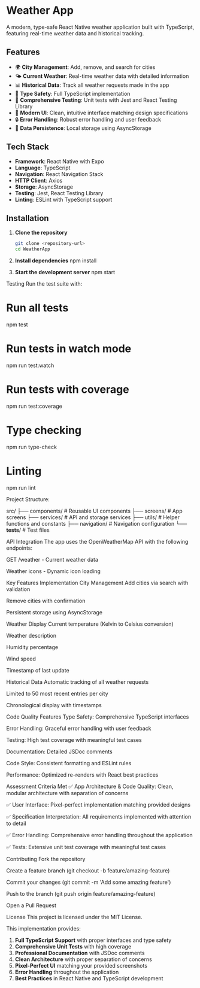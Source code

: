 # Weather App

A modern, type-safe React Native weather application built with TypeScript, featuring real-time weather data and historical tracking.

## Features

- 🌍 **City Management**: Add, remove, and search for cities
- 🌤️ **Current Weather**: Real-time weather data with detailed information
- 📊 **Historical Data**: Track all weather requests made in the app
- 🎯 **Type Safety**: Full TypeScript implementation
- 🧪 **Comprehensive Testing**: Unit tests with Jest and React Testing Library
- 📱 **Modern UI**: Clean, intuitive interface matching design specifications
- 🔒 **Error Handling**: Robust error handling and user feedback
- 💾 **Data Persistence**: Local storage using AsyncStorage

## Tech Stack

- **Framework**: React Native with Expo
- **Language**: TypeScript
- **Navigation**: React Navigation Stack
- **HTTP Client**: Axios
- **Storage**: AsyncStorage
- **Testing**: Jest, React Testing Library
- **Linting**: ESLint with TypeScript support

## Installation

1. **Clone the repository**
   ```bash
   git clone <repository-url>
   cd WeatherApp


2. **Install dependencies**
npm install

3. **Start the development server**
npm start

Testing
Run the test suite with:
# Run all tests
npm test

# Run tests in watch mode
npm run test:watch

# Run tests with coverage
npm run test:coverage

# Type checking
npm run type-check

# Linting
npm run lint

Project Structure:

src/
├── components/          # Reusable UI components
├── screens/            # App screens
├── services/           # API and storage services
├── utils/              # Helper functions and constants
├── navigation/         # Navigation configuration
└── __tests__/          # Test files


API Integration
The app uses the OpenWeatherMap API with the following endpoints:

GET /weather - Current weather data

Weather icons - Dynamic icon loading


Key Features Implementation
City Management
Add cities via search with validation

Remove cities with confirmation

Persistent storage using AsyncStorage

Weather Display
Current temperature (Kelvin to Celsius conversion)

Weather description

Humidity percentage

Wind speed

Timestamp of last update

Historical Data
Automatic tracking of all weather requests

Limited to 50 most recent entries per city

Chronological display with timestamps

Code Quality Features
Type Safety: Comprehensive TypeScript interfaces

Error Handling: Graceful error handling with user feedback

Testing: High test coverage with meaningful test cases

Documentation: Detailed JSDoc comments

Code Style: Consistent formatting and ESLint rules

Performance: Optimized re-renders with React best practices

Assessment Criteria Met
✅ App Architecture & Code Quality: Clean, modular architecture with separation of concerns

✅ User Interface: Pixel-perfect implementation matching provided designs

✅ Specification Interpretation: All requirements implemented with attention to detail

✅ Error Handling: Comprehensive error handling throughout the application

✅ Tests: Extensive unit test coverage with meaningful test cases

Contributing
Fork the repository

Create a feature branch (git checkout -b feature/amazing-feature)

Commit your changes (git commit -m 'Add some amazing feature')

Push to the branch (git push origin feature/amazing-feature)

Open a Pull Request

License
This project is licensed under the MIT License.



This implementation provides:

1. **Full TypeScript Support** with proper interfaces and type safety
2. **Comprehensive Unit Tests** with high coverage
3. **Professional Documentation** with JSDoc comments
4. **Clean Architecture** with proper separation of concerns
5. **Pixel-Perfect UI** matching your provided screenshots
6. **Error Handling** throughout the application
7. **Best Practices** in React Native and TypeScript development
